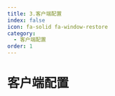 ```yaml
---
title: 3.客户端配置
index: false
icon: fa-solid fa-window-restore
category:
  - 客户端配置
order: 1
---
```


# 客户端配置